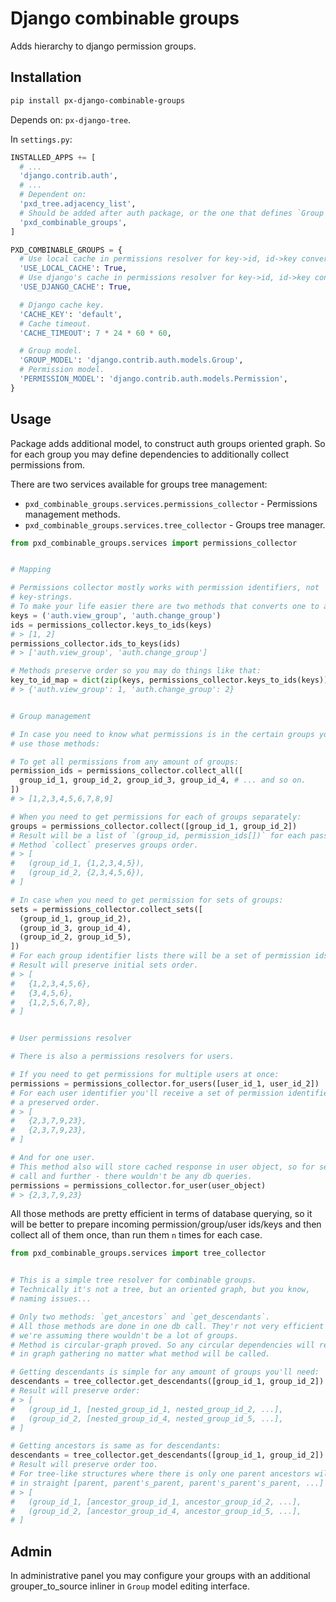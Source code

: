 # Django combinable groups

Adds hierarchy to django permission groups.

## Installation

```sh
pip install px-django-combinable-groups
```

Depends on: `px-django-tree`.

In `settings.py`:

```python
INSTALLED_APPS += [
  # ...
  'django.contrib.auth',
  # ...
  # Dependent on:
  'pxd_tree.adjacency_list',
  # Should be added after auth package, or the one that defines `Group` model.
  'pxd_combinable_groups',
]

PXD_COMBINABLE_GROUPS = {
  # Use local cache in permissions resolver for key->id, id->key conversion.
  'USE_LOCAL_CACHE': True,
  # Use django's cache in permissions resolver for key->id, id->key conversion.
  'USE_DJANGO_CACHE': True,

  # Django cache key.
  'CACHE_KEY': 'default',
  # Cache timeout.
  'CACHE_TIMEOUT': 7 * 24 * 60 * 60,

  # Group model.
  'GROUP_MODEL': 'django.contrib.auth.models.Group',
  # Permission model.
  'PERMISSION_MODEL': 'django.contrib.auth.models.Permission',
}
```

## Usage

Package adds additional model, to construct auth groups oriented graph. So for each group you may define dependencies to additionally collect permissions from.

There are two services available for groups tree management:

- `pxd_combinable_groups.services.permissions_collector` - Permissions management methods.
- `pxd_combinable_groups.services.tree_collector` - Groups tree manager.

```python
from pxd_combinable_groups.services import permissions_collector


# Mapping

# Permissions collector mostly works with permission identifiers, not
# key-strings.
# To make your life easier there are two methods that converts one to another:
keys = ('auth.view_group', 'auth.change_group')
ids = permissions_collector.keys_to_ids(keys)
# > [1, 2]
permissions_collector.ids_to_keys(ids)
# > ['auth.view_group', 'auth.change_group']

# Methods preserve order so you may do things like that:
key_to_id_map = dict(zip(keys, permissions_collector.keys_to_ids(keys)))
# > {'auth.view_group': 1, 'auth.change_group': 2}


# Group management

# In case you need to know what permissions is in the certain groups you may
# use those methods:

# To get all permissions from any amount of groups:
permission_ids = permissions_collector.collect_all([
  group_id_1, group_id_2, group_id_3, group_id_4, # ... and so on.
])
# > [1,2,3,4,5,6,7,8,9]

# When you need to get permissions for each of groups separately:
groups = permissions_collector.collect([group_id_1, group_id_2])
# Result will be a list of `(group_id, permission_ids[])` for each passed group.
# Method `collect` preserves groups order.
# > [
#   (group_id_1, {1,2,3,4,5}),
#   (group_id_2, {2,3,4,5,6}),
# ]

# In case when you need to get permission for sets of groups:
sets = permissions_collector.collect_sets([
  (group_id_1, group_id_2),
  (group_id_3, group_id_4),
  (group_id_2, group_id_5),
])
# For each group identifier lists there will be a set of permission ids.
# Result will preserve initial sets order.
# > [
#   {1,2,3,4,5,6},
#   {3,4,5,6},
#   {1,2,5,6,7,8},
# ]


# User permissions resolver

# There is also a permissions resolvers for users.

# If you need to get permissions for multiple users at once:
permissions = permissions_collector.for_users([user_id_1, user_id_2])
# For each user identifier you'll receive a set of permission identifiers in
# a preserved order.
# > [
#   {2,3,7,9,23},
#   {2,3,7,9,23},
# ]

# And for one user.
# This method also will store cached response in user object, so for second
# call and further - there wouldn't be any db queries.
permissions = permissions_collector.for_user(user_object)
# > {2,3,7,9,23}
```

All those methods are pretty efficient in terms of database querying, so it will be better to prepare incoming permission/group/user ids/keys and then collect all of them once, than run them `n` times for each case.


```python
from pxd_combinable_groups.services import tree_collector


# This is a simple tree resolver for combinable groups.
# Technically it's not a tree, but an oriented graph, but you know,
# naming issues...

# Only two methods: `get_ancestors` and `get_descendants`.
# All those methods are done in one db call. They'r not very efficient but
# we're assuming there wouldn't be a lot of groups.
# Method is circular-graph proved. So any circular dependencies will result
# in graph gathering no matter what method will be called.

# Getting descendants is simple for any amount of groups you'll need:
descendants = tree_collector.get_descendants([group_id_1, group_id_2])
# Result will preserve order:
# > [
#   (group_id_1, [nested_group_id_1, nested_group_id_2, ...],
#   (group_id_2, [nested_group_id_4, nested_group_id_5, ...],
# ]

# Getting ancestors is same as for descendants:
descendants = tree_collector.get_descendants([group_id_1, group_id_2])
# Result will preserve order too.
# For tree-like structures where there is only one parent ancestors will be
# in straight [parent, parent's_parent, parent's_parent's_parent, ...] order.
# > [
#   (group_id_1, [ancestor_group_id_1, ancestor_group_id_2, ...],
#   (group_id_2, [ancestor_group_id_4, ancestor_group_id_5, ...],
# ]
```

## Admin

In administrative panel you may configure your groups with an additional grouper_to_source inliner in `Group` model editing interface.
